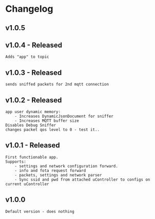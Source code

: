 # Changelog

## v1.0.5


## v1.0.4 - Released
	Adds "app" to topic 
	
## v1.0.3 - Released
	sends sniffed packets for 2nd mqtt connection

## v1.0.2 - Released
	app user dynamic memory:
		- Increases DynamicJsonDocument for sniffer
		- Increases MQTT buffer size
	Disables Debug Sniffer
	changes packet qos level to 0 - test it..

## v1.0.1 - Released
	First functionable app.
	Supports: 
		- settings and network configuration forward.
		- info and fota request forward
		- packets, settings and network parser
		- Sync ssid and pwd from attached uController to configs on current uController

## v1.0.0
	Default version - does nothing